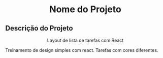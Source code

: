 <h1 align="center">Nome do Projeto</h1>

## Descrição do Projeto
<p align="center">Layout de lista de tarefas com React</p>

Treinamento de design simples com react.
Tarefas com cores diferentes.


